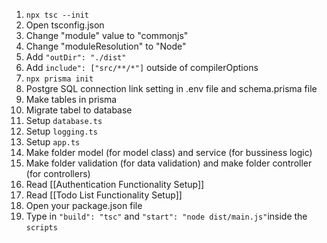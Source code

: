 1. ⁠`⁠npx tsc --init`
2. ⁠Open tsconfig.json
3. ⁠⁠Change "module" value to "commonjs"
4. ⁠Change "moduleResolution" to "Node"
5. ⁠Add `"outDir": "./dist"`
6. Add `include": ["src/**/*"]` outside of compilerOptions
7. `npx prisma init`
8. Postgre SQL connection link setting in .env file and schema.prisma file
9. Make tables in prisma
10. Migrate tabel to database
11. Setup `database.ts`
12. Setup `logging.ts`
13. Setup `app.ts`
14. Make folder model (for model class) and service (for bussiness logic)
15. Make folder validation (for data validation) and make folder controller (for controllers)
16. Read [[Authentication Functionality Setup]]
17. Read [[Todo List Functionality Setup]]
18. Open your package.json file
19. Type in `"build": "tsc"` and `"start": "node dist/main.js"`inside the `scripts` 